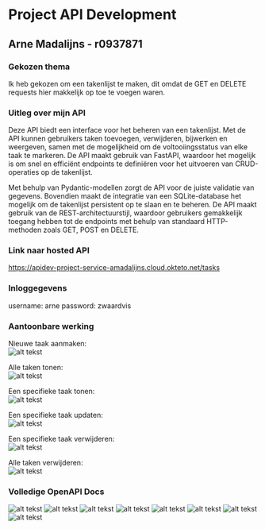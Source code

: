 # Project API Development
## Arne Madalijns - r0937871
### Gekozen thema
Ik heb gekozen om een takenlijst te maken, dit omdat de GET en DELETE requests hier makkelijk op toe te voegen waren.

### Uitleg over mijn API
Deze API biedt een interface voor het beheren van een takenlijst. Met de API kunnen gebruikers taken toevoegen, verwijderen, bijwerken en weergeven, samen met de mogelijkheid om de voltooiingsstatus van elke taak te markeren. De API maakt gebruik van FastAPI, waardoor het mogelijk is om snel en efficiënt endpoints te definiëren voor het uitvoeren van CRUD-operaties op de takenlijst.

Met behulp van Pydantic-modellen zorgt de API voor de juiste validatie van gegevens. Bovendien maakt de integratie van een SQLite-database het mogelijk om de takenlijst persistent op te slaan en te beheren. De API maakt gebruik van de REST-architectuurstijl, waardoor gebruikers gemakkelijk toegang hebben tot de endpoints met behulp van standaard HTTP-methoden zoals GET, POST en DELETE.

### Link naar hosted API
https://apidev-project-service-amadalijns.cloud.okteto.net/tasks

### Inloggegevens
username: arne
password: zwaardvis

### Aantoonbare werking

Nieuwe taak aanmaken:<br>
![alt tekst](images/createTask.png)

Alle taken tonen:<br>
![alt tekst](images/readTasks.png)

Een specifieke taak tonen:<br>
![alt tekst](images/readTask.png)

Een specifieke taak updaten:<br>
![alt tekst](images/updateTask.png)

Een specifieke taak verwijderen:<br>
![alt tekst](images/deleteTask.png)

Alle taken verwijderen:<br>
![alt tekst](images/deleteTasks.png)

### Volledige OpenAPI Docs
![alt tekst](images/docs/overzicht.png)
![alt tekst](images/docs/post.png)
![alt tekst](images/docs/get1.png)
![alt tekst](images/docs/get2.png)
![alt tekst](images/docs/put.png)
![alt tekst](images/docs/delete2.png)
![alt tekst](images/docs/delete1.png)
![alt tekst](images/docs/schemas.png)

